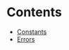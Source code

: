 

# Contents
- [Constants](Constants.sol/library.Constants.md)
- [Errors](Errors.sol/library.Errors.md)
